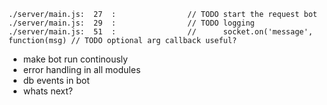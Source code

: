 	./server/main.js:  27  :                // TODO start the request bot
	./server/main.js:  29  :                // TODO logging
	./server/main.js:  51  :                //      socket.on('message', function(msg) // TODO optional arg callback useful?


 - make bot run continously
 - error handling in all modules
 - db events in bot
 - whats next?